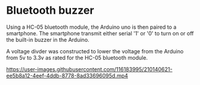 # Bluetooth buzzer

Using a HC-05 bluetooth module, the Arduino uno is then paired to a smartphone. The smartphone transmit either serial '1' or '0' to turn on or off the built-in buzzer in the Arduino.

A voltage divder was constructed to lower the voltage from the Arduino from 5v to 3.3v as rated for the HC-05 bluetooth module.

https://user-images.githubusercontent.com/116183995/210140621-ee5b8a12-4eef-4ddb-8778-8ad33696095d.mp4 
